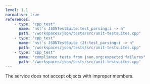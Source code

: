 ```yaml
---
level: 1.1
normative: true
references:
    - type: "cpp_test"
      name: "nst's JSONTestSuite:test_parsing:i -> n"
      path: "/workspaces/json/tests/src/unit-testsuites.cpp"
    - type: "cpp_test"
      name: "nst's JSONTestSuite (2):test_parsing:i -> n"
      path: "/workspaces/json/tests/src/unit-testsuites.cpp"
    - type: "cpp_test"
      name: "compliance tests from json.org:expected failures"
      path: "/workspaces/json/tests/src/unit-testsuites.cpp"
---
```


The service does not accept objects with improper members.